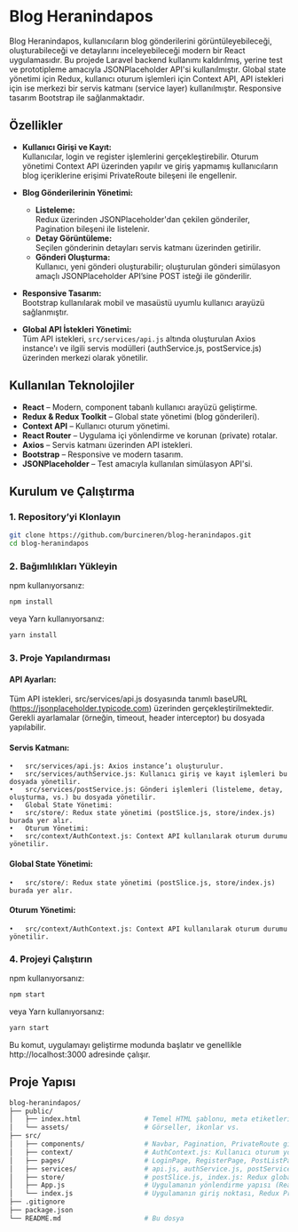 # Blog Heranindapos

Blog Heranindapos, kullanıcıların blog gönderilerini görüntüleyebileceği, oluşturabileceği ve detaylarını inceleyebileceği modern bir React uygulamasıdır. Bu projede Laravel backend kullanımı kaldırılmış, yerine test ve prototipleme amacıyla JSONPlaceholder API'si kullanılmıştır. Global state yönetimi için Redux, kullanıcı oturum işlemleri için Context API, API istekleri için ise merkezi bir servis katmanı (service layer) kullanılmıştır. Responsive tasarım Bootstrap ile sağlanmaktadır.

## Özellikler

- **Kullanıcı Girişi ve Kayıt:**  
  Kullanıcılar, login ve register işlemlerini gerçekleştirebilir. Oturum yönetimi Context API üzerinden yapılır ve giriş yapmamış kullanıcıların blog içeriklerine erişimi PrivateRoute bileşeni ile engellenir.

- **Blog Gönderilerinin Yönetimi:**  
  - **Listeleme:**  
    Redux üzerinden JSONPlaceholder'dan çekilen gönderiler, Pagination bileşeni ile listelenir.
  - **Detay Görüntüleme:**  
    Seçilen gönderinin detayları servis katmanı üzerinden getirilir.
  - **Gönderi Oluşturma:**  
    Kullanıcı, yeni gönderi oluşturabilir; oluşturulan gönderi simülasyon amaçlı JSONPlaceholder API’sine POST isteği ile gönderilir.

- **Responsive Tasarım:**  
  Bootstrap kullanılarak mobil ve masaüstü uyumlu kullanıcı arayüzü sağlanmıştır.

- **Global API İstekleri Yönetimi:**  
  Tüm API istekleri, `src/services/api.js` altında oluşturulan Axios instance'ı ve ilgili servis modülleri (authService.js, postService.js) üzerinden merkezi olarak yönetilir.

## Kullanılan Teknolojiler

- **React** – Modern, component tabanlı kullanıcı arayüzü geliştirme.
- **Redux & Redux Toolkit** – Global state yönetimi (blog gönderileri).
- **Context API** – Kullanıcı oturum yönetimi.
- **React Router** – Uygulama içi yönlendirme ve korunan (private) rotalar.
- **Axios** – Servis katmanı üzerinden API istekleri.
- **Bootstrap** – Responsive ve modern tasarım.
- **JSONPlaceholder** – Test amacıyla kullanılan simülasyon API'si.

## Kurulum ve Çalıştırma

### 1. Repository’yi Klonlayın

```bash
git clone https://github.com/burcineren/blog-heranindapos.git
cd blog-heranindapos
````
### 2. Bağımlılıkları Yükleyin
npm kullanıyorsanız:
```bash
npm install
````
veya Yarn kullanıyorsanız:
```bash
yarn install
````

### 3. Proje Yapılandırması
####	API Ayarları:
Tüm API istekleri, src/services/api.js dosyasında tanımlı baseURL (https://jsonplaceholder.typicode.com) üzerinden gerçekleştirilmektedir. Gerekli ayarlamalar (örneğin, timeout, header interceptor) bu dosyada yapılabilir.

####	Servis Katmanı:
	•	src/services/api.js: Axios instance’ı oluşturulur.
	•	src/services/authService.js: Kullanıcı giriş ve kayıt işlemleri bu dosyada yönetilir.
	•	src/services/postService.js: Gönderi işlemleri (listeleme, detay, oluşturma, vs.) bu dosyada yönetilir.
	•	Global State Yönetimi:
	•	src/store/: Redux state yönetimi (postSlice.js, store/index.js) burada yer alır.
	•	Oturum Yönetimi:
	•	src/context/AuthContext.js: Context API kullanılarak oturum durumu yönetilir.
####	Global State Yönetimi:
	•	src/store/: Redux state yönetimi (postSlice.js, store/index.js) burada yer alır.

####	Oturum Yönetimi:
	•	src/context/AuthContext.js: Context API kullanılarak oturum durumu yönetilir.


### 4.  Projeyi Çalıştırın
npm kullanıyorsanız:
```bash
npm start
````
veya Yarn kullanıyorsanız:
```bash
yarn start
````
Bu komut, uygulamayı geliştirme modunda başlatır ve genellikle http://localhost:3000 adresinde çalışır.

## Proje Yapısı

```bash
blog-heranindapos/
├── public/
│   ├── index.html                # Temel HTML şablonu, meta etiketleri (örn. viewport) vs.
│   └── assets/                   # Görseller, ikonlar vs.
├── src/
│   ├── components/               # Navbar, Pagination, PrivateRoute gibi yeniden kullanılabilir bileşenler
│   ├── context/                  # AuthContext.js: Kullanıcı oturum yönetimi için Context API
│   ├── pages/                    # LoginPage, RegisterPage, PostListPage, PostDetailPage, PostCreatePage
│   ├── services/                 # api.js, authService.js, postService.js: API isteklerinin merkezi yönetimi
│   ├── store/                    # postSlice.js, index.js: Redux global state yönetimi
│   ├── App.js                    # Uygulamanın yönlendirme yapısı (React Router) ve temel bileşen yerleşimi
│   └── index.js                  # Uygulamanın giriş noktası, Redux Provider ve AuthProvider sarmalaması
├── .gitignore
├── package.json
└── README.md                     # Bu dosya
````

